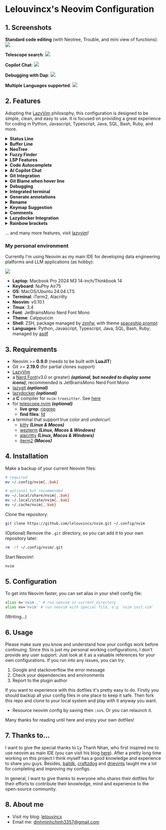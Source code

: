 # Lelouvincx's Neovim Configuration

## 1. Screenshots

**Standard code editing** (with Neotree, Trouble, and mini view of functions):
![](./_media/featured_1.png)

**Telescope search**:
![](./_media/featured_2.png)

**Copilot Chat**:
![](./_media/featured_3.png)

**Debugging with Dap**:
![](./_media/featured_4.png)

**Multiple Languages supported**:
![](./_media/featured_5.png)

## 2. Features

Adopting the [LazyVim](https://www.lazyvim.org/) philosophy, this configuration is designed to be simple, clean, and easy to use. It is focused on providing a great experience for coding in Python, Javascript, Typescript, Java, SQL, Bash, Ruby, and more.

<details>
  <summary><b>Status Line</b></summary>
  <div>Parts include git status, diagnostics, current buffer path, class, function working on, copilot status, cursor position.</div>
  <img src="./_media/statusline.png"/>
</details>

<details>
  <summary><b>Buffer Line</b></summary>
  <div>Shows buffer list, diagnostics.</div>
  <img src="./_media/bufferline.png"/>
</details>

<details>
  <summary><b>NeoTree</b></summary>
  <div>Show file directory, with preview, gitsigns.</div>
  <video src="https://github.com/user-attachments/assets/5e1be642-6b91-4c0f-8d54-3124c11e40ff"></video>
</details>

<details>
  <summary><b>Fuzzy Finder</b></summary>
  <div>Quickly find files with Fuzzy Finder.</div>
  <video src="https://github.com/user-attachments/assets/48978c4e-139e-44cb-bd26-9df4fa561141"></video>
  <div>Navigate between buffers, projects, history files.</div>
  <video src="https://github.com/user-attachments/assets/daefb235-8784-4637-9fdd-2d816c1314b7"></video>
</details>

<details>
  <summary><b>LSP Features</b></summary>
  <div>Code diagnostics (info, warning, error).</div>
  <img src="./_media/diagnostics.png"/>
  <div>Toggle Trouble to quick diagnostics navigation.</div>
  <video src="https://github.com/user-attachments/assets/7ce24eee-f8c0-400f-b1ae-9f016c61ba1c"></video>
  <div>Go to references.</div>
  <video src="https://github.com/user-attachments/assets/0e6a3f07-8204-45b3-a645-b0488bb72560"></video>
  <div>Code Action.</div>
  <img src="./_media/codeaction.png"></img>
  <div>Document.</div>
  <img src="./_media/document.png"></img>
  <div>LSP Progress.</div>
  <img src="./_media/lspprogress.png"></img>
  <div>Switch Python VENV.</div>
  <video src="https://github.com/user-attachments/assets/fed2b2f3-c81d-4de4-b5d6-04fe563b244f"></video>
</details>

<details>
  <summary><b>Code Autocomplete</b></summary>
  <div>Autosuggestion.</div>
  <video src="https://github.com/user-attachments/assets/140e102c-c758-436b-9dfb-b8c5a59c5d2c"></video>
  <div>Copilot help. Copilot also supports complete each word one by one.</div>
  <video src="https://github.com/user-attachments/assets/21d74e60-e32a-43bf-9950-5aa34cf1fc75"></video>
</details>

<details>
  <summary><b>AI Copilot Chat</b></summary>
  <div>Chat with Copilot.</div>
  <video src="https://github.com/user-attachments/assets/86206487-9133-41a2-82d8-63dfc000ad4c"></video>
  <div>Improve developing experience with highly customized prompts.</div>
  <img src="./_media/copilotchatprompts.png"></img>
  <div>Quick Chat.</div>
  <video src="https://github.com/user-attachments/assets/2820ebfd-1862-4086-998c-57c8eb6cfef8"></video>
</details>

<details>
  <summary><b>Git Integration</b></summary>
  <summary><b>Git Diff (gitsigns, git hunk diff, mini.diff, lazygit)</b></summary>
  <video src="https://github.com/user-attachments/assets/3137b246-1aa6-408a-9e78-7d788b5e5f55"></video>
  <summary><b>Integrated with Lazygit</b></summary>
  <img src="./_media/lazygit.png"></img>
  <summary><b>Git Commit History</b></summary>
  <img src="./_media/gitcommithistory.png"></img>
  <summary><b>View current file's History</b></summary>
  <img src="./_media/gitcurrentfilehistory.png"></img>
</details>

 <details>
  <summary><b>Git Blame when hover line</b></summary>
  <img src="./_media/gitblame.png"/>
</details>

<details>
  <summary><b>Debugging</b></summary>
  <div>Debugging Options.</div>
  <img src="./_media/debugui.png"></img>
  <div>Debug flow.</div>
  <video src="https://github.com/user-attachments/assets/edf465af-8376-4b32-bda2-fe95a3a4bdf2"></video>
</details>

<details>
  <summary><b>Integrated terminal</b></summary>
  <video src="https://github.com/user-attachments/assets/08bb9e65-9746-4b95-aba1-4426e930c3ef"></video>
</details>

<details>
  <summary><b>Generate annotations</b></summary>
  <video src="https://github.com/user-attachments/assets/d0e974e3-e0a2-4782-860f-45f4a09f2da4"></video>
</details>

<details>
  <summary><b>Rename</b></summary>
  <div>Rename all in current file.</div>
  <video src="https://github.com/user-attachments/assets/2421f330-d236-4573-803d-f135b7188f97"></video>
  <div>Rename all workspace.</div>
  <video src="https://github.com/user-attachments/assets/f53aea46-ec6d-4e4c-aeab-11bc1dbda1c0"></video>
</details>

<details>
  <summary><b>Keymap Suggestion</b></summary>
  <summary><b>Global Keymap</b></summary>
  <img src="./_media/keymap_1.png"></img>
  <summary><b>LSP Keymap</b></summary>
  <img src="./_media/keymap_2.png"></img>
  <summary><b>Git Keymap</b></summary>
  <img src="./_media/keymap_3.png"></img>
  <summary><b>Window Keymap</b></summary>
  <img src="./_media/keymap_4.png"></img>
</details>

<details>
  <summary><b>Comments</b></summary>
  <img src="./_media/comments.png"></img>
  <summary><b>Toggle Trouble to quick diagnostics navigation.</b></summary>
  <video src="https://github.com/user-attachments/assets/0661671a-886e-49e6-a9f7-f0176a4bd2c5"></video>
  <summary><b>Telescope comments</b></summary>
  <img src="./_media/telescopecomments.png"></img>
</details>

<details>
  <summary><b>Lazydocker Integration</b></summary>
  <video src="https://github.com/user-attachments/assets/1f64db96-651a-495a-b1e9-d25de44df916"></video>
</details>

<details>
  <summary><b>Rainbow brackets</b></summary>
  <img src="./_media/rainbowbrackets.png"/>
</details>

... and many more features, visit [lazyvim](https://www.lazyvim.org/)!

### My personal environment

Currently I'm using Neovim as my main IDE for developing data engineering platforms and LLM applications (as hobby):

![](./_media/mylaptop.jpg)

- **Laptop**: Macbook Pro 2024 M3 14-inch/Thinkbook 14
- **Keyboard**: NuPhy Air75
- **OS**: MacOS/Ubuntu 24.04 LTS
- **Terminal**: iTerm2, Alacritty
- **Neovim**: v0.10.1
- **Tmux**: 3.4
- **Font**: JetBrainsMono Nerd Font Mono
- **Theme**: Catppuccin
- **Shell**: ZSH, package managed by [zimfw](https://github.com/zimfw/zimfw), with theme [spaceship prompt](https://github.com/spaceship-prompt/spaceship-prompt)
- **Languages**: Python, Javascript, Typescript, Java, SQL, Bash, Ruby; managed by [asdf](https://asdf-vm.com/)

## 3. Requirements

- Neovim >= **0.9.0** (needs to be built with **LuaJIT**)
- Git >= **2.19.0** (for partial clones support)
- [LazyVim](https://www.lazyvim.org/)
- a [Nerd Font](https://www.nerdfonts.com/)(v3.0 or greater) **_(optional, but needed to display some icons)_**, recommended is JetBrainsMono Nerd Font Mono
- [lazygit](https://github.com/jesseduffield/lazygit) **_(optional)_**
- [lazydocker](https://github.com/jesseduffield/lazydocker) **_(optional)_**
- a **C** compiler for `nvim-treesitter`. See [here](https://github.com/nvim-treesitter/nvim-treesitter#requirements)
- for [telescope.nvim](https://github.com/nvim-telescope/telescope.nvim) **_(optional)_**
  - **live grep**: [ripgrep](https://github.com/BurntSushi/ripgrep)
  - **find files**: [fd](https://github.com/sharkdp/fd)
- a terminal that support true color and _undercurl_:
  - [kitty](https://github.com/kovidgoyal/kitty) **_(Linux & Macos)_**
  - [wezterm](https://github.com/wez/wezterm) **_(Linux, Macos & Windows)_**
  - [alacritty](https://github.com/alacritty/alacritty) **_(Linux, Macos & Windows)_**
  - [iterm2](https://iterm2.com/) **_(Macos)_**

## 4. Installation

Make a backup of your current Neovim files:

```bash
# required
mv ~/.config/nvim{,.bak}

# optional but recommended
mv ~/.local/share/nvim{,.bak}
mv ~/.local/state/nvim{,.bak}
mv ~/.cache/nvim{,.bak}
```

Clone the repository:

```bash
git clone https://github.com/lelouvincx/nvim.git ~/.config/nvim
```

(Optional) Remove the `.git` directory, so you can add it to your own repository later:

```bash
rm -rf ~/.config/nvim/.git
```

Start Neovim!:

```bash
nvim
```

## 5. Configuration

To get into Neovim faster, you can set alias in your shell config file:

```bash
alias n='nvim .' # run neovim in current directory
alias nv='nvim' # run neovim with special file, e.g `nvim init.vim`
```

(Writing...)

## 6. Usage

Please make sure you know and understand how your configs work before continuing. Since this is just my personal working configurations, I don't provide any user support. Just look at it as a valuable references for your own configurations. If you run into any issues, you can try:

1. Google and stackoverflow the error message
2. Check your dependencies and environments
3. Report to the plugin author

If you want to experience with this dotfiles it's pretty easy to do. Firstly you should backup all your config files in one place to keep it safe. Then fork this repo and clone to your local system and play with it anyway you want.

- Resource neovim config by saving then `:so%`. Or you can relaunch it.

Many thanks for reading until here and enjoy your own dotfiles!

## 7. Thanks to...

I want to give the special thanks to Ly Thanh Nhan, who first inspired me to use neovim as main IDE (you can visit his blog [here](https://nextlint.com/@lythanhnhan27294)). After a pretty long time working on this project I think myself has a good knowledge and experience to share you guys. Besides, [balldk](https://github.com/balldk), [craftzdog](https://github.com/craftzdog/dotfiles-public) and [drievints](https://github.com/driesvints/dotfiles) taught me a lot for completing and improving my configs.

In general, I want to give thanks to everyone who shares their dotfiles for their efforts to contribute their knowledge, mind and experience to the open-source community.

## 8. About me

- Visit my blog: [lelouvincx](https://lelouvincx.github.io)
- Email me: [dinhminhchinh3357@gmail.com](mailto:dinhminhchinh3357@gmail.com)
